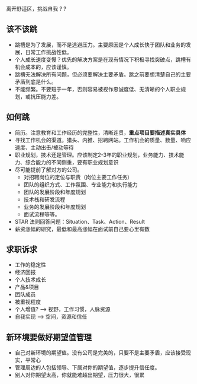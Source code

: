 离开舒适区，挑战自我 ? ?

## 该不该跳

- 跳槽是为了发展，而不是逃避压力。主要原因是个人成长快于团队和业务的发展，日常工作挑战性低。
- 个人成长速度变慢？优先的解决方案是在现有情况下积极寻找突破点，跳槽有机会成本的，应该谨慎。
- 跳槽无法解决所有问题，但必须要解决主要矛盾。跳之前要想清楚自己的主要矛盾到底是什么。
- 不能频繁。不要短于一年，否则容易被视作忠诚度低、无清晰的个人职业规划，或抗压能力差。

## 如何跳

- 简历。注意教育和工作经历的完整性，清晰连贯，**重点项目要描述真实具体**
- 寻找工作机会的渠道。猎头、内推、招聘网站。工作机会的质量、数量、响应速度、主动出击/被动等待
- 职业规划，技术还是管理。应该制定2-3年的职业规划，业务能力、技术能力、综合能力的不同侧重，要有职业规划意识
- 尽可能提前了解对方的公司。
    - 对招聘岗位的定位与职责（岗位主要工作任务）
    - 团队的组织方式、工作氛围、专业能力和执行能力
    - 团队的发展阶段和年度规划
    - 技术栈和研发流程
    - 业务的发展阶段和年度规划
    - 面试流程等等。
- STAR 法则回答问题：Situation、Task、Action、Result
- 薪资涨幅的研究，最低和最高涨幅在面试前自己要心里有数

## 求职诉求

- 工作的稳定性
- 经济回报
- 个人技术成长
- 产品&项目
- 团队成员
- 被重视程度
- 个人增值?     --> 视野，工作习惯，人脉资源
- 自我实现      --> 空间，资源和信任

## 新环境要做好期望值管理

- 自己对新环境的期望值。没有公司是完美的，只要不是主要矛盾，应该接受现实，平常心
- 管理周边的人包括领导、下属对你的期望值，逐步提升信任度。
- 别人对你期望太高，你就能难超出期望，压力很大，很累

